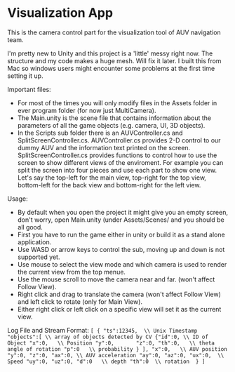 # Visualization App

This is the camera control part for the visualization tool of AUV navigation team.

I'm pretty new to Unity and this project is a 'little' messy right now. The structure and my code makes a huge mesh. Will fix it later. I built this from Mac so windows users might encounter some problems at the first time setting it up. 

Important files:

- For most of the times you will only modify files in the Assets folder in ever program folder (for now just MultiCamera).
- The Main.unity is the scene file that contains information about the parameters of all the game objects (e.g. camera, UI, 3D objects).
- In the Scripts sub folder there is an AUVController.cs and SplitScreenController.cs. AUVController.cs provides 2-D control to our dummy AUV and the information text printed on the screen. SplitScreenController.cs provides functions to control how to use the screen to show different views of the enviroment. For example you can split the screen into four pieces and use each part to show one view. Let's say the top-left for the main view, top-right for the top view, bottom-left for the back view and bottom-right for the left view.

Usage:

- By default when you open the project it might give you an empty screen, don't worry, open Main.unity (under Assets/Scenes/ and you should be all good.
- First you have to run the game either in unity or build it as a stand alone application.
- Use WASD or arrow keys to control the sub, moving up and down is not supported yet.
- Use mouse to select the view mode and which camera is used to render the current view from the top menue.
- Use the mouse scroll to move the camera near and far. (won't affect Follow View).
- Right click and drag to translate the camera (won't affect Follow View) and left click to rotate (only for Main View).
- Either right click or left click on a specific view will set it as the current view.


Log File and Stream Format:
`
[
	{
		"ts":12345,  \\ Unix Timestamp
		"objects":[ \\ array of objects detected by CV
			{"id":0, \\ ID of Object
			"x":0,   \\ Position
			"y":0,		
			"z":0,
			"th":0,   \\ theta angle of rotation
			"p":0	\\ probability
			}
		],
		"x":0,   \\ AUV position
		"y":0,
		"z":0,
		"ax":0, \\ AUV acceleration
		"ay":0,
		"az":0,
		"ux":0,  \\ Speed
		"uy":0,
		"uz":0,
		"d":0   \\ depth
		"th":0  \\ rotation 
	}
]
`
